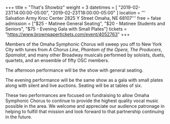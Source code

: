 +++
title = "That's Showbiz"
weight = 3
datetimes = [ "2019-02-23T14:00:00-05:00", "2019-02-23T18:00:00-05:00" ]
location = '''
Salvation Army Kroc Center
2825 Y Street
Omaha, NE 68107'''
free = false
admission = ["$25 - Matinee General Seating", "$20 - Matinee Students and Seniors", "$75 - Evening Gala with Small Plates"]
tickets = "https://www.brownpapertickets.com/event/4052763"
+++

Members of the Omaha Symphonic Chorus will sweep you off to New York City with tunes from *A Chorus Line*, *Phantom of the Opera*, *The Producers*, *Spamalot*, and many other Broadway musicals performed by soloists, duets, quartets, and an ensemble of fifty OSC members.

The afternoon performance will be the show with general seating.

The evening performance will be the same show as a gala with small plates along with silent and live auctions. Seating will be at tables of six.

These two performances are focused on fundraising to allow Omaha Symphonic Chorus to continue to provide the highest quality vocal music possible in the area.  We welcome and appreciate our audience patronage in helping to fulfill that mission and look forward to that partnership continuing in the future.